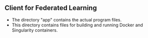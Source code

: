 ## Client for Federated Learning

- The directory "app" contains the actual program files.
- This directory contains files for building and running Docker and Singularity containers.
